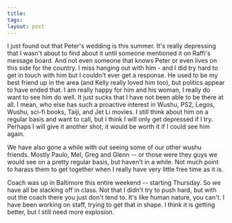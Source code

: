 ```yaml
---
title: 
tags: 
layout: post
---
```

I just found out that Peter's wedding is this summer.  It's really depressing that I wasn't about to find about it until someone mentioned it on Raffi's message board.  And not even someone that knows Peter or even lives on this side for the country.  I miss hanging out with him - and I did try hard to get in touch with him but I couldn't ever get a response.  He used to be my best friend up in the area (and Kelly really loved him too), but politics appear to have ended that.  I am really happy for him and his woman, I really do want to see him do well.  It just sucks that I have not been able to be there at all.  I mean, who else has such a proactive interest in Wushu, PS2, Legos, Wushu, sci-fi books, Taiji, and Jet Li movies.  I still think about him on a regular basis and want to call, but I think I will only get depressed if I try.  Perhaps I will give it another shot, it would be worth it if I could see him again.



We have also gone a while with out seeing some of our other wushu friends.  Mostly Paulo, Mel, Greg and Glenn -- or those were they guys we would see on a pretty regular basis, but haven't in a while.  Not much point to harass them to get together when I really have very little free time as it is.  



Coach was up in Baltimore this entire weekend -- starting Thursday.  So we have all be slacking off in class.  Not that I didn't try to push hard, but with out the coach there you just don't tend to.  It's like human nature, you can't.  I have been working on staff, trying to get that in shape.  I think it is getting better, but I still need more explosion.  


